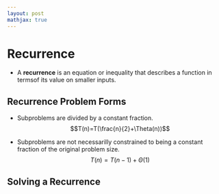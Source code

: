 ```yaml
---
layout: post
mathjax: true
---
```


# Recurrence
* A **recurrence** is an equation or inequality that describes a function in termsof its value on smaller inputs.

## Recurrence Problem Forms
* Subproblems are divided by a constant fraction.
$$T(n)=T(\frac{n}{2}+\Theta(n))$$

* Subproblems are not necessarilly constrained to being a constant fraction of the original problem size.
$$T(n)=T(n-1)+\Theta(1)$$

## Solving a Recurrence
